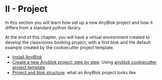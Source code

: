 # II - Project


In this section you will learn how set up a new AnyBlok project and how it
differs from a standard python library.

At the end of this chapter, you will have a virtual environment created
to develop the classrooms booking project, with a first blok and the default
example created by the cookiecutter project template.

* [Install AnyBlok](01_install.md)
* [Create a new Anyblok project: step by step](02_cookiecutter.md):
  Using [anyblok cookiecutter project template](
  https://github.com/AnyBlok/cookiecutter-anyblok-project)
* [Project and blok structure](03_structure.md): what an AnyBlok
  project looks like
